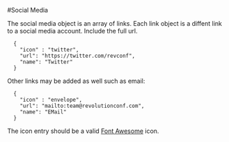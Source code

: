 
#Social Media

The social media object is an array of links. Each link object is a diffent link to a social media account. Include the full url.

```
  {
    "icon" : "twitter",
    "url": "https://twitter.com/revconf",
    "name": "Twitter"
  }
```

Other links may be added as well such as email:

```
  {
    "icon" : "envelope",
    "url": "mailto:team@revolutionconf.com",
    "name": "EMail"
  }
```


The icon entry should be a valid [Font Awesome](http://fontawesome.io/icons/) icon.
